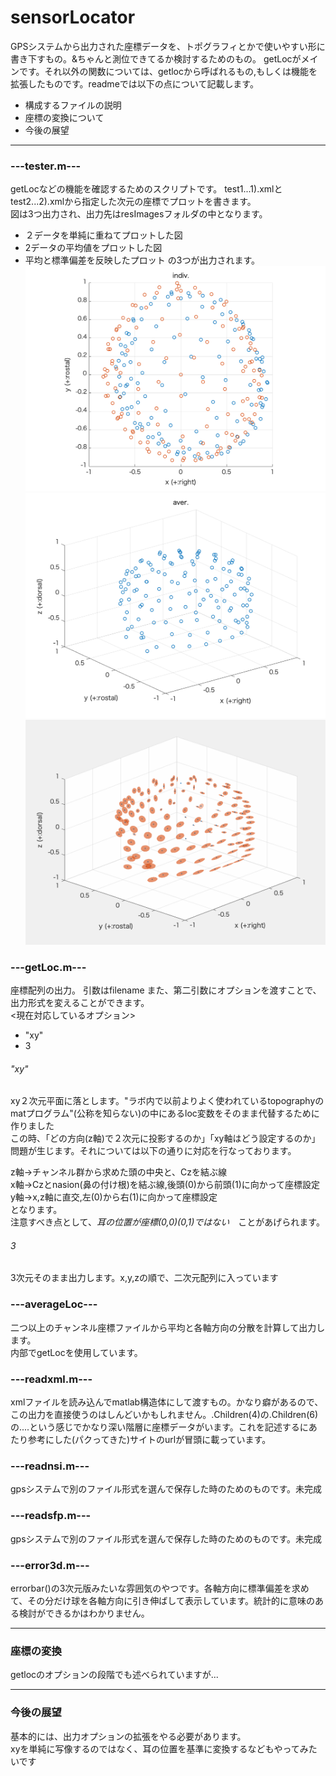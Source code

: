 # sensorLocator

GPSシステムから出力された座標データを、トポグラフィとかで使いやすい形に書き下すもの。&ちゃんと測位できてるか検討するためのもの。
getLocがメインです。それ以外の関数については、getlocから呼ばれるもの,もしくは機能を拡張したものです。readmeでは以下の点について記載します。
- 構成するファイルの説明
- 座標の変換について
- 今後の展望

----
### ---tester.m---
getLocなどの機能を確認するためのスクリプトです。
test1...1).xmlとtest2...2).xmlから指定した次元の座標でプロットを書きます。<br>
図は3つ出力され、出力先はresImagesフォルダの中となります。<br>
- ２データを単純に重ねてプロットした図
- 2データの平均値をプロットした図
- 平均と標準偏差を反映したプロット
の3つが出力されます。<br>
![こんなのできます1](https://github.com/moffmofu/sensorLocator/blob/master/resImages/indiv_dim-xy_unit-np1.png "こんなのできます1")<br>
![こんなのできます2](https://github.com/moffmofu/sensorLocator/blob/master/resImages/aver_dim-3_unit-np1.png "こんなのできます2")<br>
![こんなのできます3](https://github.com/moffmofu/sensorLocator/blob/master/resImages/show.gif "こんなのできます3")<br>


### ---getLoc.m---

座標配列の出力。
引数はfilename
また、第二引数にオプションを渡すことで、出力形式を変えることができます。
<br><現在対応しているオプション>
- "xy"
- 3


###### "xy"
xy２次元平面に落とします。"ラボ内で以前よりよく使われているtopographyのmatプログラム"(公称を知らない)の中にあるloc変数をそのまま代替するために作りました<br>
この時、「どの方向(z軸)で２次元に投影するのか」「xy軸はどう設定するのか」問題が生じます。それについては以下の通りに対応を行なっております。

z軸→チャンネル群から求めた頭の中央と、Czを結ぶ線<br>
x軸→Czとnasion(鼻の付け根)を結ぶ線,後頭(0)から前頭(1)に向かって座標設定<br>
y軸→x,z軸に直交,左(0)から右(1)に向かって座標設定<br>
となります。<br>
注意すべき点として、*耳の位置が座標(0,0)(0,1)ではない*　ことがあげられます。

###### 3
3次元そのまま出力します。x,y,zの順で、二次元配列に入っています

### ---averageLoc---
二つ以上のチャンネル座標ファイルから平均と各軸方向の分散を計算して出力します。<br>
内部でgetLocを使用しています。

### ---readxml.m---
xmlファイルを読み込んでmatlab構造体にして渡すもの。かなり癖があるので、この出力を直接使うのはしんどいかもしれません。.Children(4)の.Children(6)の....という感じでかなり深い階層に座標データがいます。これを記述するにあたり参考にした(パクってきた)サイトのurlが冒頭に載っています。

### ---readnsi.m---
gpsシステムで別のファイル形式を選んで保存した時のためのものです。未完成

### ---readsfp.m---
gpsシステムで別のファイル形式を選んで保存した時のためのものです。未完成

### ---error3d.m---
errorbar()の3次元版みたいな雰囲気のやつです。各軸方向に標準偏差を求めて、その分だけ球を各軸方向に引き伸ばして表示しています。統計的に意味のある検討ができるかはわかりません。

----

### 座標の変換
getlocのオプションの段階でも述べられていますが...

-----

### 今後の展望
基本的には、出力オプションの拡張をやる必要があります。<br>
xyを単純に写像するのではなく、耳の位置を基準に変換するなどもやってみたいです<br>

